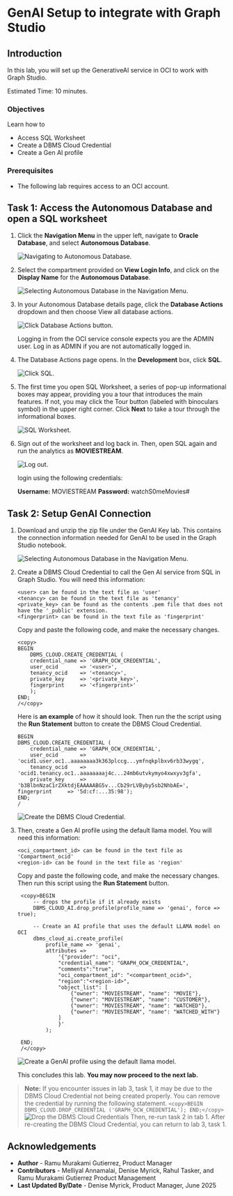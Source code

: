 <!--
    {
        "name":"GenAI Setup to integrate with Graph Studio",
        "description":"Prerequisites for this workshop."
    }
-->

# GenAI Setup to integrate with Graph Studio

## Introduction

In this lab, you will set up the GenerativeAI service in OCI to work with Graph Studio.

Estimated Time: 10 minutes.

### Objectives

Learn how to

- Access SQL Worksheet
- Create a DBMS Cloud Credential
- Create a Gen AI profile

### Prerequisites

- The following lab requires access to an OCI account.

## Task 1: Access the Autonomous Database and open a SQL worksheet

1. Click the **Navigation Menu** in the upper left, navigate to **Oracle Database**, and select **Autonomous Database**.

    ![Navigating to Autonomous Database.](images/navigation-menu.png " ")

2. Select the compartment provided on **View Login Info**, and click on the **Display Name** for the **Autonomous Database**.

    ![Selecting Autonomous Database in the Navigation Menu.](images/select-autonomous-database.png " ")

3. In your Autonomous Database details page, click the **Database Actions** dropdown and then choose View all database actions.

    ![Click Database Actions button.](./images/database-action-sql-v2.png " ")

    Logging in from the OCI service console expects you are the ADMIN user. Log in as ADMIN if you are not automatically logged in.

4. The Database Actions page opens. In the **Development** box, click **SQL**.

    ![Click SQL.](./images/adb-dbactions-click-sql.png " ")

5. The first time you open SQL Worksheet, a series of pop-up informational boxes may appear, providing you a tour that introduces the main features. If not, you may click the Tour button (labeled with binoculars symbol) in the upper right corner. Click **Next** to take a tour through the informational boxes.

    ![SQL Worksheet.](./images/adb-sql-worksheet-opening-tour.png " ")

6. Sign out of the worksheet and log back in. Then, open SQL again and run the analytics as **MOVIESTREAM**.
    
    ![Log out.](./images/log-out-dbactions.png " ")

    login using the following credentials:
    
    **Username:** MOVIESTREAM
    **Password:** watchS0meMovies#

## Task 2: Setup GenAI Connection

1. Download and unzip the zip file under the GenAI Key lab. This contains the connection information needed for GenAI to be used in the Graph Studio notebook.

    ![Selecting Autonomous Database in the Navigation Menu.](images/genai-key.png " ") 

2. Create a DBMS Cloud Credential to call the Gen AI service from SQL in Graph Studio. You will need this information: 

    ```
    <user> can be found in the text file as 'user'
    <tenancy> can be found in the text file as 'tenancy'
    <private_key> can be found as the contents .pem file that does not have the '_public' extension.
    <fingerprint> can be found in the text file as 'fingerprint' 
    ```

    Copy and paste the following code, and make the necessary changes.

    ```
    <copy>
    BEGIN
        DBMS_CLOUD.CREATE_CREDENTIAL (
        credential_name => 'GRAPH_OCW_CREDENTIAL',
        user_ocid       => '<user>',
        tenancy_ocid    => '<tenancy>',
        private_key     => '<private_key>',
        fingerprint     => '<fingerprint>'
        );
    END;
    /</copy>
    ```

    Here is **an example** of how it should look. Then run the the script using the **Run Statement** button to create the DBMS Cloud Credential. 

    ```
    BEGIN
    DBMS_CLOUD.CREATE_CREDENTIAL (
        credential_name => 'GRAPH_OCW_CREDENTIAL',
        user_ocid       => 'ocid1.user.oc1..aaaaaaaa3k363plccg...ymfnqkplbxv6rb33wygq',
        tenancy_ocid    => 'ocid1.tenancy.oc1..aaaaaaaaj4c...24mb6utvkymyo4xwxyv3gfa',
        private_key     => 'b3BlbnNzaC1rZXktdjEAAAAABG5v...Cb29rLVByby5sb2NhbAE=',
    fingerprint     => '5d:cf:...35:98');
    END;
    /
    ```

    ![Create the DBMS Cloud Credential.](images/dbms-credentials.png " ") 

3. Then, create a Gen AI profile using the default llama model. You will need this information:  

    ```
    <oci_compartment_id> can be found in the text file as 'Compartment_ocid' 
    <region-id> can be found in the text file as 'region'
    ```

    Copy and paste the following code, and make the necessary changes. Then run this script using the **Run Statement** button. 

    ```
     <copy>BEGIN   
         -- drops the profile if it already exists
         DBMS_CLOUD_AI.drop_profile(profile_name => 'genai', force => true);

         -- Create an AI profile that uses the default LLAMA model on OCI
         dbms_cloud_ai.create_profile(
             profile_name => 'genai',
             attributes =>       
                 '{"provider": "oci",
                 "credential_name": "GRAPH_OCW_CREDENTIAL",
                 "comments":"true",            
                 "oci_compartment_id": "<compartment_ocid>",
                 "region":"<region-id>",
                 "object_list": [
                     {"owner": "MOVIESTREAM", "name": "MOVIE"},
                     {"owner": "MOVIESTREAM", "name": "CUSTOMER"},
                     {"owner": "MOVIESTREAM", "name": "WATCHED"},
                     {"owner": "MOVIESTREAM", "name": "WATCHED_WITH"}
                 ]
                 }'
             );

     END;
     /</copy>
    ```

    ![Create a GenAI profile using the default llama model.](images/genai-profile.png " ") 

    This concludes this lab. **You may now proceed to the next lab.**

>**Note:** If you encounter issues in lab 3, task 1, it may be due to the DBMS Cloud Credential not being created properly. You can remove the credential by running the following statement.
    ```
     <copy>BEGIN
     DBMS_CLOUD.DROP_CREDENTIAL ('GRAPH_OCW_CREDENTIAL');
     END;</copy>
    ```
![Drop the DBMS Cloud Credentials ](images/drop-credentials.png " ")
Then, re-run task 2 in tab 1. After re-creating the DBMS Cloud Credential, you can return to lab 3, task 1.

## Acknowledgements

- **Author** - Ramu Murakami Gutierrez, Product Manager
- **Contributors** -  Melliyal Annamalai, Denise Myrick, Rahul Tasker, and Ramu Murakami Gutierrez Product Management
- **Last Updated By/Date** - Denise Myrick, Product Manager, June 2025
